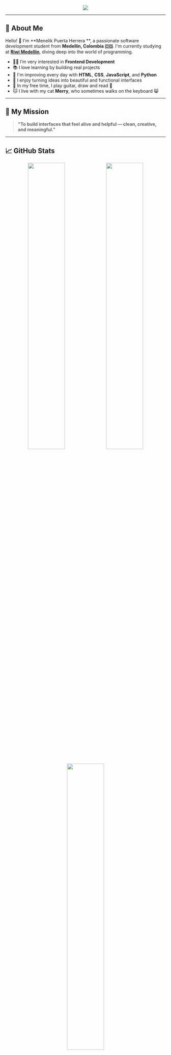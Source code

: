 <!-- Encabezado animado -->
<p align="center">
  <img src="https://readme-typing-svg.demolab.com?font=Fira+Code&size=25&pause=1000&color=F75000&center=true&vCenter=true&width=435&lines=Hi%2C+I'm+Menelik+Puerta+Herrera;Frontend+Enthusiast+%F0%9F%92%BB;From+Colombia+%F0%9F%87%A8%F0%9F%87%B4;Welcome+to+my+GitHub+Profile!">
</p>

---

## 🌟 About Me

Hello! 👋 I'm **Menelik Puerta Herrera **, a passionate software development student from **Medellín, Colombia 🇨🇴**. I'm currently studying at **[Riwi Medellín](https://riwi.io)**, diving deep into the world of programming.

- 🧑‍💻 I’m very interested in **Frontend Development**
- 📚 I love learning by building real projects
- 🚀 I'm improving every day with **HTML**, **CSS**, **JavaScript**, and **Python**
- 🎨 I enjoy turning ideas into beautiful and functional interfaces
- 🎸 In my free time, I play guitar, draw and read 📖
- 🐱 I live with my cat **Merry**, who sometimes walks on the keyboard 😸

---

## 🎯 My Mission

> **"To build interfaces that feel alive and helpful — clean, creative, and meaningful."**

---

## 📈 GitHub Stats

<p align="center">
  <img src="https://github-readme-stats.vercel.app/api?username=menelikph&show_icons=true&theme=tokyonight&hide_border=true" width="48%"/>
  <img src="https://github-readme-streak-stats.herokuapp.com/?user=menelikph&theme=tokyonight&hide_border=true" width="48%"/>
</p>

<p align="center">
  <img src="https://github-readme-stats.vercel.app/api/top-langs/?username=menelikph&layout=compact&theme=tokyonight&hide_border=true" width="48%"/>
</p>

---

## 🧰 Tools & Technologies

### Languages & Basics

![HTML](https://img.shields.io/badge/-HTML5-E34F26?style=flat-square&logo=html5&logoColor=white)
![CSS](https://img.shields.io/badge/-CSS3-1572B6?style=flat-square&logo=css3)
![JavaScript](https://img.shields.io/badge/-JavaScript-F7DF1E?style=flat-square&logo=javascript&logoColor=black)
![Python](https://img.shields.io/badge/-Python-3776AB?style=flat-square&logo=python&logoColor=white)

### Tools & Editors

![VS Code](https://img.shields.io/badge/-Visual%20Studio%20Code-007ACC?style=flat-square&logo=visual-studio-code)
![Git](https://img.shields.io/badge/-Git-F05032?style=flat-square&logo=git&logoColor=white)
![GitHub](https://img.shields.io/badge/-GitHub-181717?style=flat-square&logo=github)
![Figma](https://img.shields.io/badge/-Figma-F24E1E?style=flat-square&logo=figma&logoColor=white)

---

## 📚 What I'm Learning

| Skill                | Status       | Notes |
|---------------------|--------------|-------|
| Responsive Design   | 🟢 Learning   | Working on media queries |
| JavaScript Basics   | 🟢 Practicing | Variables, functions, DOM |
| Python Programming  | 🟠 Exploring  | Control structures and logic |
| Git & GitHub        | 🟢 Using      | Version control for projects |
| UI/UX Fundamentals  | 🟢 Curious    | Inspired by real websites |

---

## 🚀 Projects I'm Building

- 🌐 A **Portfolio Website** (HTML, CSS, JavaScript)
- 🛒 A small **Online Store** layout with cards and grids
- 📖 A **Virtual Library** project with my Riwi team
- 💡 Tiny challenges: clocks, counters, drawing canvas, and more

Want to see my work? Check out my pinned repos below or visit my [repositories](https://github.com/menelikph?tab=repositories) 👇

---

## 💬 Let's Connect

<p>
  <a href="mailto:your.email@example.com"><img src="https://img.shields.io/badge/Email-D14836?style=for-the-badge&logo=gmail&logoColor=white"/></a>
  <a href="https://linkedin.com/in/yourlinkedin"><img src="https://img.shields.io/badge/LinkedIn-0072b1?style=for-the-badge&logo=linkedin&logoColor=white"/></a>
  <a href="https://github.com/menelikph"><img src="https://img.shields.io/badge/GitHub-181717?style=for-the-badge&logo=github&logoColor=white"/></a>
</p>

---

## 🧩 Fun Facts About Me

- 🎸 I’ve been playing guitar since I was young
- ✏️ I draw characters and scenes just for fun
- 🐶 My dog Merry is my personal “debugger”
- 💡 I believe frontend is where code meets creativity

---

![Footer](https://capsule-render.vercel.app/api?type=waving&color=orange&height=120&section=footer)
